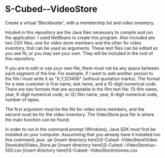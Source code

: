 S-Cubed--VideoStore
===================

Create a virtual 'Blockbuster', with a membership list and video inventory.

Inluded in this repository are the Java files necessary to compile and run the application. I used NetBeans to create this program. Also included are two CSV files, one for video store members and the other for video inventory, that can be used as arguments. These text files can be edited as you see fit, or you may use your own. They will be included in the root of this repository.

If you are to edit or use your own file, there must not be any space between each segment of the line. For example, if I want to add another person to the file I must write it as "X,Y,123456" (without quotation marks). The format for a new customer is first name, last name, and a 10-digit numerical code. There are two formats that are acceptable in the film text file: (1) film name, year, 6-digit numerical code, or (2) film name, year, 6-digit numerical code, number of tapes.

The first argument must be the file for video store members, and the second must be for the video inventory. The VideoStore.java file is where the main function can be found.

In order to run in the command prompt (Windows), Java SDK must first be installed on your computer. Assumming that you already have it installed run this command: java -jar [insert directory here]\S-Cubed--VideoStore\Video Store\dist\Video_Store.jar [insert directory here]\S-Cubed--VideoStore\us-500.csv [insert directory here]\S-Cubed--VideoStore\movies.csv
